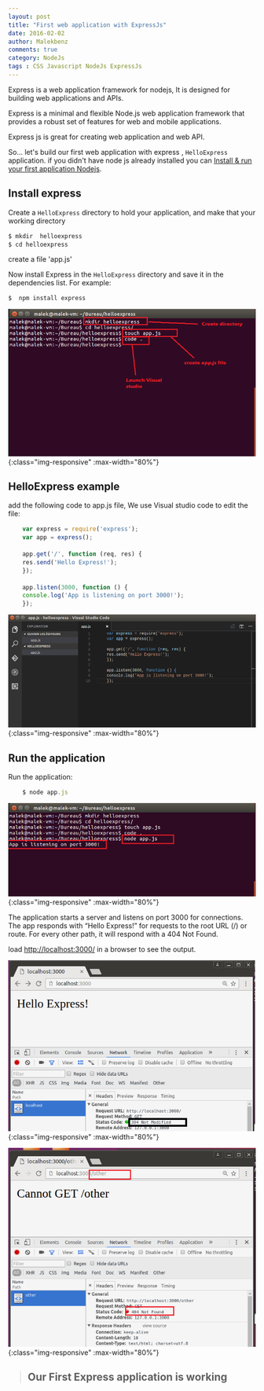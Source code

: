 ```yaml
---
layout: post
title: "First web application with ExpressJs"
date: 2016-02-02
author: Malekbenz
comments: true
category: NodeJs
tags : CSS Javascript NodeJs ExpressJs
---
```


Express is a web application framework for nodejs, It is designed for building web applications and APIs.
    
Express  is a minimal and flexible Node.js web application framework that provides a robust set of features for web and mobile applications.

Express js is great for creating web application and web API.

So... let's build our first web application with express , `HelloExpress` application. if you didn't have node js already installed you can [Install & run your first application Nodejs](/blog/2015/12/22/install-run-your-first-application-nodejs).  

## Install express  


Create a `HelloExpress` directory to hold your application, and make that your working directory

```javascript
$ mkdir  helloexpress
$ cd helloexpress
```
create a file 'app.js'

Now install Express in the `HelloExpress` directory and save it in the dependencies list. For example:

```javascript
$  npm install express
```
![CMD](/images/helloexpress/cmd.png){:class="img-responsive" :max-width="80%"}

## HelloExpress example

add the following code to app.js file, We use Visual studio code to edit the file:

```javascript
    var express = require('express');
    var app = express();

    app.get('/', function (req, res) {
    res.send('Hello Express!');
    });

    app.listen(3000, function () {
    console.log('App is listening on port 3000!');
    });
```

![vs code](/images/helloexpress/vscode.png){:class="img-responsive" :max-width="80%"}


## Run the application 
    
Run the application: 

```javascript
    $ node app.js
```

![vs code](/images/helloexpress/launch.png){:class="img-responsive" :max-width="80%"}

The application starts a server and listens on port 3000 for connections. The app responds with “Hello Express!” for requests to the root URL (/) or route. For every other path, it will respond with a 404 Not Found.

load [http://localhost:3000/](http://localhost:3000/) in a browser to see the output.

![vs code](/images/helloexpress/web.png){:class="img-responsive" :max-width="80%"}

![vs code](/images/helloexpress/404.png){:class="img-responsive" :max-width="80%"}


>
> ## **Our First Express application is working**
>